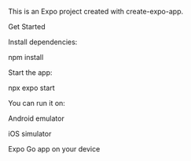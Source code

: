 This is an Expo
 project created with create-expo-app.

Get Started

Install dependencies:

npm install


Start the app:

npx expo start


You can run it on:

Android emulator

iOS simulator

Expo Go app on your device